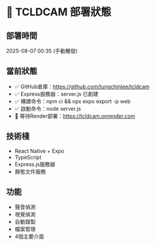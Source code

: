 # 🚀 TCLDCAM 部署狀態

## 部署時間
2025-08-07 00:35 (手動觸發)

## 當前狀態
- ✅ GitHub倉庫：https://github.com/tungchinlee/tcldcam
- ✅ Express服務器：server.js 已創建
- ✅ 構建命令：npm ci && npx expo export -p web  
- ✅ 啟動命令：node server.js
- 🔄 等待Render部署：https://tcldcam.onrender.com

## 技術棧
- React Native + Expo
- TypeScript
- Express.js服務器
- 靜態文件服務

## 功能
- 聲音偵測
- 視覺偵測  
- 自動錄製
- 檔案管理
- 4個主要介面
